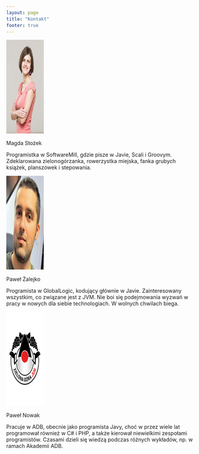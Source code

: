 ```yaml
---
layout: page
title: "Kontakt"
footer: true
---
```

<div class="leaders">
	<div class="leader">
		<img src="/images/magdas.jpg" width="100" height="250">
		<p class="name">Magda Stożek</p>
		<div class="social"> 
			<a class="twitter" href="https://twitter.com/magdastozek" target="_blank"></a>
			<a class="linkedin" href="http://pl.linkedin.com/pub/magda-sto%C5%BCek/27/828/b1a" target="_blank"></a>
			<a class="mail" href="mailto:magda.stozek@gmail.com"></a>
		</div>
		<p class="desc">
			Programistka w SoftwareMill, gdzie pisze w Javie, Scali i Groovym. Zdeklarowana zielonogórzanka, rowerzystka miejska, fanka grubych książek, planszówek i stepowania.
		</p>
	</div>
	<div class="leader">
		<img src="/images/pawel_zalejko.jpeg" width="100" height="250">
		<p class="name">Paweł Żalejko</p>
		<div class="social"> 
			<a class="twitter" href="https://twitter.com/pzalejko" target="_blank"></a>
			<a class="linkedin" href="http://pl.linkedin.com/in/pzalejko" target="_blank"></a>
			<a class="mail" href="mailto:p.zalejko@gmail.com"></a>
		</div>
		<p class="desc">
		Programista w GlobalLogic, kodujący głównie w Javie. Zainteresowany wszystkim, co związane jest z JVM. Nie boi się podejmowania wyzwań w pracy w nowych dla siebie technologiach. W wolnych chwilach biega.
		</p>
	</div>
	<div class="leader">
		<img src="/images/logo_as_photo.png" width="100" height="250">
		<p class="name">Paweł Nowak</p>
		<div class="social"> 
			<a class="linkedin" href="https://pl.linkedin.com/in/pawel-nowak-7077b98" target="_blank"></a>
			<a class="mail" href="mailto:nowak.p@gmail.com"></a>
		</div>
		<p class="desc">
		Pracuje w ADB, obecnie jako programista Javy, choć w przez wiele lat programował również w C# i PHP, a także kierował niewielkimi zespołami programistów. Czasami dzieli się wiedzą podczas różnych wykładów, np. w ramach Akademii ADB.
		</p>
	</div>
	<div class="clear"></div>
</div>

